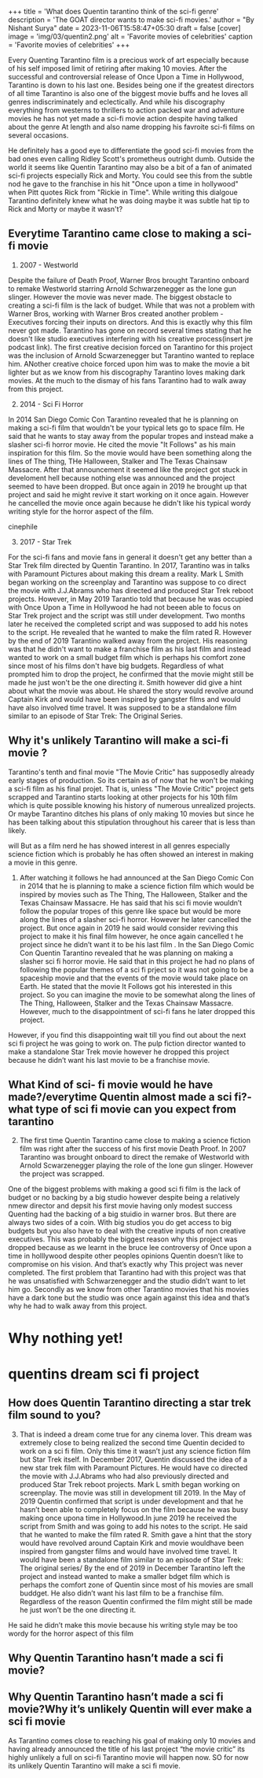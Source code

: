 +++
title = 'What does Quentin tarantino think of the sci-fi genre' 
description = 'The GOAT director wants to make sci-fi movies.' 
author = "By Nishant Surya"
date = 2023-11-06T15:58:47+05:30
draft = false
[cover]
    image = 'img/03/quentin2.png'
    alt = 'Favorite movies of celebrities'
    caption = 'Favorite movies of celebrities'
+++

Every Quenting Tarantino film is a precious work of art especially because of his self imposed limit of retiring after making 10 movies. After the successful and controversial release of Once Upon a Time in Hollywood, Tarantino is down to his last one. Besides being one if the greatest directors of all time Tarantino is also one of the biggest movie buffs and he loves all genres indiscriminately and eclectically. And while his discography everything from westerns to thrillers to action packed war and adventure movies he has not yet made a sci-fi movie action despite having talked about the genre At length and also name dropping his favroite sci-fi films on several occasions.

He definitely has a good eye to differentiate the good sci-fi movies from the bad ones even calling Ridley Scott's prometheus outright dumb. Outside the world it seems like Quentin Tarantino may also be a bit of a fan of animated sci-fi projects especially Rick and Morty. You could see this from the subtle nod he gave to the franchise in his hit "Once upon a time in hollywood" when Pitt quotes Rick from "Rickie in Time". While writing this dialgoue Tarantino definitely knew what he was doing maybe it was subtle hat tip to Rick and Morty or maybe it wasn't?

 <!-- Quentin Tarantino has often said he will retire after making ten movies. After once upon a time in Hollywood he is down to his last one. Despite loving all kinds of films as a filmmaker he has stuck to a few genres but has never made a sci-fi movie. But every now and then there have been moments when he could have made a good sci-fi movie infact for a while there it was highly probably that his last movie was going to be a sci fi movie. Quentin Tarantino is best known for his crime and thriller movies but he has also made and a couple of westerns like The Hateful eight and one war movie the Inglorious Bastards and almost all his movies have a few things in common – action, comedy and good music.   -->






## Everytime Tarantino came close to making a sci-fi movie

1. 2007 - Westworld

Despite the failure of Death Proof, Warner Bros brought Tarantino onboard to remake Westworld starring Arnold Schwarzenegger as the lone gun slinger. However the movie was never made. The biggest obstacle to creating a sci-fi film is the lack of budget. While that was not a problem with Warner Bros, working with Warner Bros created another problem - Executives forcing their inputs on directors. And this is exactly why this film never got made. Tarantino has gone on record several times stating that he doesn't like studio executives interfering with his creative process(insert jre podcast link). The first creative decision forced on Tarantino for this project was the inclusion of Arnold Scwarzenegger but Tarantino wanted to replace him. ANother creative choice forced upon him was to make the movie a bit lighter but as we know from his discography Tarantino loves making dark movies. At the much to the dismay of his fans Tarantino had to walk away from this project.

<!-- 
If you have seenm The biggest hurdle to creating a good sci-fi film is access to surplus budgets. While a project backed by Warner Bros would have solved that problem it would have created another Over the years . H

1. 2. The first time Quentin Tarantino came close to making a science fiction film was right after the success of his first movie Death Proof. In 2007 Tarantino was brought onboard to direct the remake of Westworld with Arnold Scwarzenegger playing the role of the lone gun slinger. However the project was scrapped.

One of the biggest problems with making a good sci fi film is the lack of budget or no backing by a big studio however despite being a relatively nmew director and depsit his first movie having only modest success Quenting had the backing of a big stuidio in warner bros. But there are always two sides of a coin. With big studios you do get access to big budgets but you also have to deal with the creative inputs of non creative executives. This was probably the biggest reason why this project was dropped because as we learnt in the bruce lee controversy of Once upon a time in holllywood despite other peoples opinions Quentin doesn’t like to compromise on his vision. And that’s exactly why This project was never completed. The first problem that Tarantino had with this project was that he was unsatisfied with Schwarzenegger and the studio didn’t want to let him go. Secondly as we know from other Tarantino movies that his movies have a dark tone but the studio was once again against this idea and that’s why he had to walk away from this project. -->

2. 2014 - Sci Fi Horror

In 2014 San Diego Comic Con  Tarantino revealed that he is planning on making a sci-fi film that wouldn't be your typical lets go to space film. He said that he wants to stay away from the popular tropes and instead make a slasher sci-fi horror movie. He cited the movie "It Follows" as his main inspiration for this film. So the movie would have been something along the lines of The thing, THe Halloween, Stalker and The Texas Chainsaw Massacre. After that announcement it seemed like the project got stuck in develoment hell because nothing else was announced and the project seemed to have been dropped. But once again in 2019 he brought up that project and said he might revive it start working on it once again. However he cancelled the movie once again because he didn't like his typical wordy writing style for the horror aspect of the film.

<!-- 
  cancelled the project saying that he didn't like the idea of it being his last film.
He said he didn’t make this movie because his writing style may be too wordy for the horror aspect of this film -->
<!-- that would be inspired by movies like The Thing, StalThe Halloweensimilar to . He said that he doesn't plan on including the popular sci-fi tropes

2.  1.  After watching it follows he had announced at the San Diego Comic Con in 2014 that he is planning to make a science fiction film which would be inspired by movies such as The Thing, The Halloween, Stalker and the Texas Chainsaw Massacre. He has said that his sci fi movie wouldn’t follow the popular tropes of this genre like space but would be more along the lines of a slasher sci-fi horror. However he later cancelled the project. But once again in 2019 he said would consider reviving this project to make it his final film however, he once again cancelled t	he project since he didn’t want it to be his last film . 
In the San Diego Comic Con Quentin Tarantino revealed that he was planning on making a slasher sci fi horror movie. He said that in this project he had no plans of following the popular themes of a sci fi prject so it was not going to be a spaceship movie and that the events of the movie would take place on Earth. He stated that the movie It Follows got his interested in this project. So you can imagine the movie to be somewhat along the lines of The Thing, Halloween, Stalker and the Texas Chainsaw Massacre. However, much to the disappointment of sci-fi fans he later dropped this project. 

However, if you find this disappointing wait till you find out about the next sci fi project he was going to work on. The pulp fiction director wanted to make a standalone Star Trek movie however he dropped this project because he didn’t want his last movie to be a franchise movie. -->

cinephile

3. 2017 - Star Trek

For the sci-fi fans and movie fans in general it doesn't get any better than a Star Trek film directed by Quentin Tarantino. In 2017, Tarantino was in talks with Paramount Pictures about making this dream a reality. Mark L Smith began working on the screenplay and Tarantino was suppose to co direct the movie with J.J.Abrams who has directed and produced Star Trek reboot projects. However, in May 2019 Tarantio told that because he was occupied with Once Upon a Time in Hollywood he had not beeen able to focus on Star Trek project and the script was still under development. Two months later he received the completed script and was supposed to add his notes to the script. He revealed that he wanted to make the film rated R. However by the end of 2019 Tarantino walked away from the project. His reasoning was that he didn't want to make a franchise film as his last film and instead wanted to work on a small budget film which is perhaps his comfort zone since most of his films don't have big budgets. Regardless of what prompted him to drop the project, he confirmed that the movie might still be made he just won't be the one directing it. Smith however did give a hint about what the movie was about. He shared the story would revolve around Captain Kirk and would have been inspired by gangster films and would have also involved time travel. It was supposed to be a standalone film similar to an episode of Star Trek: The Original Series.


<!-- The plan was that he would co direct the film with J.J.Abrams who has previosuly directed and produced Star Trek reboot projects and Mark L Smith would write screenplay. In May 2019 Tarantino confirmed that the script is still under development and that he has not had the time completely focus on it since he was busy with Once Upon a Time in Hollywood. 


3.   3. That is indeed a dream come true for any cinema lover. This dream was extremely close to being realized the second time Quentin decided to work on a sci fi film. Only this time it wasn’t just any science fiction film but Star Trek itself. In December 2017, Quentin discussed the idea of a new star trek film with Paramount Pictures. He would have co directed the movie with J.J.Abrams who had also previously directed and produced Star Trek reboot projects.  Mark L smith began working on screenplay. The movie was still in development till 2019. In the May of 2019 Quentin confirmed that script is under development and that he hasn’t been able to completely focus on the film because  he was busy making once upona time in Hollywood.In june 2019 he received the script from Smith and was going to add his notes to the script. He said that he wanted to make the film rated R. 
Smith gave a hint that the story would have revolved around Captain Kirk and movie wouldhave been inspired from gangster films and would have involved time travel. It would have been a standalone film similar to an episode of Star Trek: The original series/
By the end of 2019 in December Tarantino left the project and instead wanted to make a smaller bdget film which is perhaps the comfort zone of Quentin since most of his movies are small buddget. He also didn’t want his last film to be a franchise film. Regardless of the reason Quentin confirmed the film might still be made he just won’t be the one directing it.

He said he didn’t make this movie because his writing style may be too wordy for the horror aspect of this film -->



<!-- 
## How good a sci-fi movie by him could be?

What kind of sci-fi movie would he make?
Perhaps he will make something closer to the type of sci fi movies he loves. Maybe a retro sci-fi horror slasher film. 
Even though Tarantino has never made a sci -=fi movie he is a big fan of the genre and has often called John Carpenter’s Dark Star his favourite sci – fi movie and a masterpiece/ . So would he have made some thing similar to that
-->

## Why it's unlikely Tarantino will make a sci-fi movie ?

Tarantino's tenth and final movie "The Movie Critic" has supposedly already early stages of production. So its certain as of now that he won't be making a sci-fi film as his final projet. That is, unless "The Movie Critic" project gets scrapped and Tarantino starts looking at other projects for his 10th film which is quite possible knowing his history of numerous unrealized projects. Or maybe Tarantino ditches his plans of only making 10 movies but since he has been talking about this stipulation throughout his career that is less than likely.

<!-- o there is little to no change we will get a sci-fi movie from Tarantino unless he drops his plan of making only 10 movies and announces a 11th
As Tarantino comes close to reaching his goal of making only 10 movies and having already announced the title of his last project “the movie critic” its highly unlikely a full on sci-fi Tarantino movie will happen now. SO for now its unlikely Quentin Tarantino will make a sci fi movie. -->


will
But as a film nerd he has showed interest in all genres especially science fiction which is probably he has often showed an interest in making a movie in this genre.

 1.  After watching it follows he had announced at the San Diego Comic Con in 2014 that he is planning to make a science fiction film which would be inspired by movies such as The Thing, The Halloween, Stalker and the Texas Chainsaw Massacre. He has said that his sci fi movie wouldn’t follow the popular tropes of this genre like space but would be more along the lines of a slasher sci-fi horror. However he later cancelled the project. But once again in 2019 he said would consider reviving this project to make it his final film however, he once again cancelled t	he project since he didn’t want it to be his last film . 
In the San Diego Comic Con Quentin Tarantino revealed that he was planning on making a slasher sci fi horror movie. He said that in this project he had no plans of following the popular themes of a sci fi prject so it was not going to be a spaceship movie and that the events of the movie would take place on Earth. He stated that the movie It Follows got his interested in this project. So you can imagine the movie to be somewhat along the lines of The Thing, Halloween, Stalker and the Texas Chainsaw Massacre. However, much to the disappointment of sci-fi fans he later dropped this project. 

However, if you find this disappointing wait till you find out about the next sci fi project he was going to work on. The pulp fiction director wanted to make a standalone Star Trek movie however he dropped this project because he didn’t want his last movie to be a franchise movie.



## What Kind of sci- fi movie would he have made?/everytime Quentin almost made a sci fi?- what type of sci fi movie can you expect from tarantino

2. The first time Quentin Tarantino came close to making a science fiction film was right after the success of his first movie Death Proof. In 2007 Tarantino was brought onboard to direct the remake of Westworld with Arnold Scwarzenegger playing the role of the lone gun slinger. However the project was scrapped.

One of the biggest problems with making a good sci fi film is the lack of budget or no backing by a big studio however despite being a relatively nmew director and depsit his first movie having only modest success Quenting had the backing of a big stuidio in warner bros. But there are always two sides of a coin. With big studios you do get access to big budgets but you also have to deal with the creative inputs of non creative executives. This was probably the biggest reason why this project was dropped because as we learnt in the bruce lee controversy of Once upon a time in holllywood despite other peoples opinions Quentin doesn’t like to compromise on his vision. And that’s exactly why This project was never completed. The first problem that Tarantino had with this project was that he was unsatisfied with Schwarzenegger and the studio didn’t want to let him go. Secondly as we know from other Tarantino movies that his movies have a dark tone but the studio was once again against this idea and that’s why he had to walk away from this project.

# Why nothing yet!

# quentins dream sci fi project
## How does Quentin Tarantino directing a star trek film sound to you? 
  3. That is indeed a dream come true for any cinema lover. This dream was extremely close to being realized the second time Quentin decided to work on a sci fi film. Only this time it wasn’t just any science fiction film but Star Trek itself. In December 2017, Quentin discussed the idea of a new star trek film with Paramount Pictures. He would have co directed the movie with J.J.Abrams who had also previously directed and produced Star Trek reboot projects.  Mark L smith began working on screenplay. The movie was still in development till 2019. In the May of 2019 Quentin confirmed that script is under development and that he hasn’t been able to completely focus on the film because  he was busy making once upona time in Hollywood.In june 2019 he received the script from Smith and was going to add his notes to the script. He said that he wanted to make the film rated R. 
Smith gave a hint that the story would have revolved around Captain Kirk and movie wouldhave been inspired from gangster films and would have involved time travel. It would have been a standalone film similar to an episode of Star Trek: The original series/
By the end of 2019 in December Tarantino left the project and instead wanted to make a smaller bdget film which is perhaps the comfort zone of Quentin since most of his movies are small buddget. He also didn’t want his last film to be a franchise film. Regardless of the reason Quentin confirmed the film might still be made he just won’t be the one directing it.

He said he didn’t make this movie because his writing style may be too wordy for the horror aspect of this film



## Why Quentin Tarantino hasn’t made a sci fi movie?


## Why Quentin Tarantino hasn’t made a sci fi movie?Why it’s unlikely Quentin will ever make a sci fi movie

As Tarantino comes close to reaching his goal of making only 10 movies and having already announced the title of his last project “the movie critic” its highly unlikely a full on sci-fi Tarantino movie will happen now. SO for now its unlikely Quentin Tarantino will make a sci fi movie.
